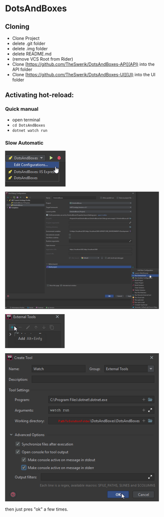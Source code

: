 # DotsAndBoxes

## Cloning
* Clone Project
* delete .git folder
* delete .img folder
* delete README.md
* (remove VCS Root from Rider)
* Clone [https://github.com/TheSwerik/DotsAndBoxes-API](API) into the API folder
* Clone [https://github.com/TheSwerik/DotsAndBoxes-UI](UI) into the UI folder

## Activating hot-reload:
### Quick manual
* open terminal
* `cd DotsAndBoxes`
* `dotnet watch run`
### Slow Automatic

![img1](.img/readme1.png)

![img2](.img/readme2.png)

![img3](.img/readme3.png)

![img4](.img/readme4.png)

then just pres "ok" a few times.
